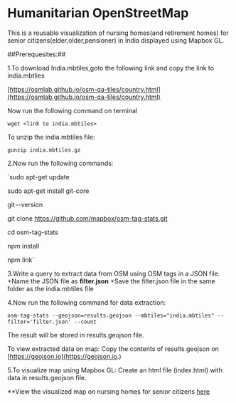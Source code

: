 # Humanitarian OpenStreetMap

This is a reusable visualization of nursing homes(and retirement homes) for senior citizens(elder,older,pensioner) in India displayed using Mapbox GL.

##Prerequesites:##

1.To download India.mbtiles,goto the following link and copy the link to india.mbtlies

[https://osmlab.github.io/osm-qa-tiles/country.html](https://osmlab.github.io/osm-qa-tiles/country.html)

Now run the following command on terminal

`wget <link to india.mbtiles>`

To unzip the india.mbtiles file:

`gunzip india.mbtiles.gz`

2.Now run the following commands:

`sudo apt-get update

sudo apt-get install git-core

git --version

git clone https://github.com/mapbox/osm-tag-stats.git

cd osm-tag-stats

<sudo> npm install

<sudo> npm link`

3.Write a query to extract data from OSM using OSM tags in a JSON file.
    +Name the JSON file as **filter.json**
    +Save the filter.json file in the same folder as the india.mbtiles file
    
4.Now run the following command for data extraction:

`osm-tag-stats --geojson=results.geojson --mbtiles="india.mbtiles" --filter='filter.json' --count`

The result will be stored in results.geojson file.

To view extracted data on map:
Copy the contents of results.geojson on [https://geojson.io](https://geojson.io.)

5.To visualize map using Mapbox GL:
  Create an html file (index.html) with data in results.geojson file.
  
 **View the visualized map on nursing homes for senior citizens [here](https://jewel-98.github.io/)






